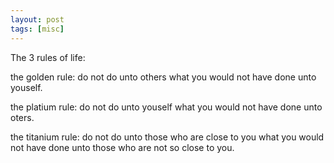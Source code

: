 ```yaml
---
layout: post
tags: [misc]
---
```


The 3 rules of life:

the golden rule: do not do unto others what you would not have done unto youself.

the platium rule: do not do unto youself what you would not have done unto oters.

the titanium rule: do not do unto those who are close to you what you would not have done unto those who are not so close to you.
